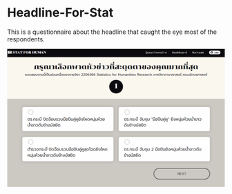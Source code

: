 # Headline-For-Stat

This is a questionnaire about the headline that caught the eye most of the respondents.

![](readme-headlineforstat.gif)
